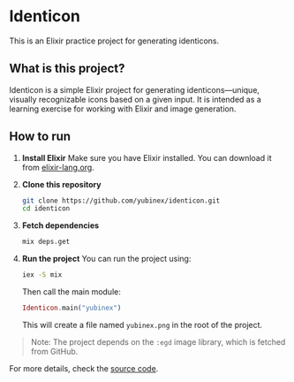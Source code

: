 # Identicon

This is an Elixir practice project for generating identicons.

## What is this project?

Identicon is a simple Elixir project for generating identicons—unique, visually recognizable icons based on a given input. It is intended as a learning exercise for working with Elixir and image generation.

## How to run

1.  **Install Elixir**
    Make sure you have Elixir installed. You can download it from [elixir-lang.org](https://elixir-lang.org/install.html).

2.  **Clone this repository**
    ```bash
    git clone https://github.com/yubinex/identicon.git
    cd identicon
    ```

3.  **Fetch dependencies**
    ```bash
    mix deps.get
    ```

4.  **Run the project**
    You can run the project using:
    ```bash
    iex -S mix
    ```
    Then call the main module:
    ```elixir
    Identicon.main("yubinex")
    ```
    This will create a file named `yubinex.png` in the root of the project.

> Note: The project depends on the `:egd` image library, which is fetched from GitHub.

For more details, check the [source code](https://github.com/yubinex/identicon).